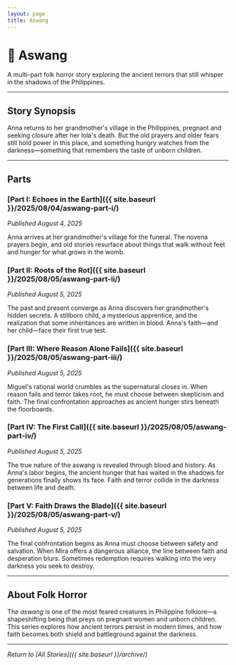 ```yaml
---
layout: page
title: Aswang
---
```


# 📖 Aswang

A multi-part folk horror story exploring the ancient terrors that still whisper in the shadows of the Philippines.

---

## Story Synopsis

Anna returns to her grandmother's village in the Philippines, pregnant and seeking closure after her lola's death. But the old prayers and older fears still hold power in this place, and something hungry watches from the darkness—something that remembers the taste of unborn children.

---

## Parts

### [Part I: Echoes in the Earth]({{ site.baseurl }}/2025/08/04/aswang-part-i/)
*Published August 4, 2025*

Anna arrives at her grandmother's village for the funeral. The novena prayers begin, and old stories resurface about things that walk without feet and hunger for what grows in the womb.

### [Part II: Roots of the Rot]({{ site.baseurl }}/2025/08/05/aswang-part-ii/)
*Published August 5, 2025*

The past and present converge as Anna discovers her grandmother's hidden secrets. A stillborn child, a mysterious apprentice, and the realization that some inheritances are written in blood. Anna's faith—and her child—face their first true test.

### [Part III: Where Reason Alone Fails]({{ site.baseurl }}/2025/08/05/aswang-part-iii/)
*Published August 5, 2025*

Miguel's rational world crumbles as the supernatural closes in. When reason fails and terror takes root, he must choose between skepticism and faith. The final confrontation approaches as ancient hunger stirs beneath the floorboards.

### [Part IV: The First Call]({{ site.baseurl }}/2025/08/05/aswang-part-iv/)
*Published August 5, 2025*

The true nature of the aswang is revealed through blood and history. As Anna's labor begins, the ancient hunger that has waited in the shadows for generations finally shows its face. Faith and terror collide in the darkness between life and death.

### [Part V: Faith Draws the Blade]({{ site.baseurl }}/2025/08/05/aswang-part-v/)
*Published August 5, 2025*

The final confrontation begins as Anna must choose between safety and salvation. When Mira offers a dangerous alliance, the line between faith and desperation blurs. Sometimes redemption requires walking into the very darkness you seek to destroy.

---

## About Folk Horror

The *aswang* is one of the most feared creatures in Philippine folklore—a shapeshifting being that preys on pregnant women and unborn children. This series explores how ancient terrors persist in modern times, and how faith becomes both shield and battleground against the darkness.

---

*Return to [All Stories]({{ site.baseurl }}/archive/)*
